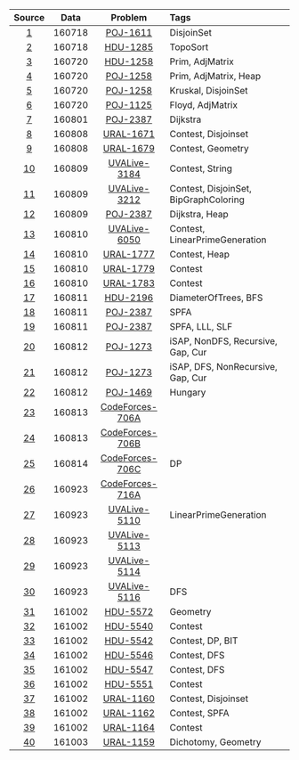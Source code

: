 |Source	|Data	|Problem	|Tags	|
|:--:	|:--:	|:--:		|:--	|
|[1](/RogerRordo/ACM/tree/master/Source/1.cpp)	|160718	|[POJ-1611](http://vjudge.net/problem/POJ-1611)	|DisjoinSet|
|[2](/RogerRordo/ACM/tree/master/Source/2.cpp)	|160718	|[HDU-1285](http://vjudge.net/problem/HDU-1285)	|TopoSort|
|[3](/RogerRordo/ACM/tree/master/Source/3.cpp)	|160720	|[HDU-1258](http://vjudge.net/problem/POJ-1258)	|Prim, AdjMatrix|
|[4](/RogerRordo/ACM/tree/master/Source/4.cpp)	|160720	|[POJ-1258](http://vjudge.net/problem/POJ-1258)	|Prim, AdjMatrix, Heap|
|[5](/RogerRordo/ACM/tree/master/Source/5.cpp)	|160720	|[POJ-1258](http://vjudge.net/problem/POJ-1258)	|Kruskal, DisjoinSet|
|[6](/RogerRordo/ACM/tree/master/Source/6.cpp)	|160720	|[POJ-1125](http://vjudge.net/problem/POJ-1125)	|Floyd, AdjMatrix|
|[7](/RogerRordo/ACM/tree/master/Source/7.cpp)	|160801	|[POJ-2387](http://vjudge.net/problem/POJ-2387)	|Dijkstra|
|[8](/RogerRordo/ACM/tree/master/Source/8.cpp)	|160808	|[URAL-1671](http://vjudge.net/problem/URAL-1671)	|Contest, Disjoinset|
|[9](/RogerRordo/ACM/tree/master/Source/9.cpp)	|160808	|[URAL-1679](http://vjudge.net/problem/UVAL-1679)	|Contest, Geometry|
|[10](/RogerRordo/ACM/tree/master/Source/10.cpp)	|160809	|[UVALive-3184](http://vjudge.net/problem/UVALive-3184)	|Contest, String|
|[11](/RogerRordo/ACM/tree/master/Source/11.cpp)	|160809	|[UVALive-3212](http://vjudge.net/problem/UVALive-3212)	|Contest, DisjoinSet, BipGraphColoring|
|[12](/RogerRordo/ACM/tree/master/Source/12.cpp)	|160809	|[POJ-2387](http://vjudge.net/problem/POJ-2387)	|Dijkstra, Heap|
|[13](/RogerRordo/ACM/tree/master/Source/13.cpp)	|160810	|[UVALive-6050](http://vjudge.net/problem/URALive-6050)	|Contest, LinearPrimeGeneration|
|[14](/RogerRordo/ACM/tree/master/Source/14.cpp)	|160810	|[URAL-1777](http://vjudge.net/problem/URAL-1777)	|Contest, Heap|
|[15](/RogerRordo/ACM/tree/master/Source/15.cpp)	|160810	|[URAL-1779](http://vjudge.net/problem/URAL-1779)	|Contest|
|[16](/RogerRordo/ACM/tree/master/Source/16.cpp)	|160810	|[URAL-1783](http://vjudge.net/problem/URAL-1783)	|Contest|
|[17](/RogerRordo/ACM/tree/master/Source/17.cpp)	|160811	|[HDU-2196](http://vjudge.net/problem/HDU-2196)	|DiameterOfTrees, BFS|
|[18](/RogerRordo/ACM/tree/master/Source/18.cpp)	|160811	|[POJ-2387](http://vjudge.net/problem/POJ-2387)	|SPFA|
|[19](/RogerRordo/ACM/tree/master/Source/19.cpp)	|160811	|[POJ-2387](http://vjudge.net/problem/POJ-2387)	|SPFA, LLL, SLF|
|[20](/RogerRordo/ACM/tree/master/Source/20.cpp)	|160812	|[POJ-1273](http://vjudge.net/problem/POJ-1273)	|iSAP, NonDFS, Recursive, Gap, Cur|
|[21](/RogerRordo/ACM/tree/master/Source/21.cpp)	|160812	|[POJ-1273](http://vjudge.net/problem/POJ-1273)	|iSAP, DFS, NonRecursive, Gap, Cur|
|[22](/RogerRordo/ACM/tree/master/Source/22.cpp)	|160812	|[POJ-1469](http://vjudge.net/problem/POJ-1469)	|Hungary|
|[23](/RogerRordo/ACM/tree/master/Source/23.cpp)	|160813	|[CodeForces-706A](http://vjudge.net/problem/CodeForces-706A)	||
|[24](/RogerRordo/ACM/tree/master/Source/24.cpp)	|160813	|[CodeForces-706B](http://vjudge.net/problem/CodeForces-706B)	||
|[25](/RogerRordo/ACM/tree/master/Source/25.cpp)	|160814	|[CodeForces-706C](http://vjudge.net/problem/CodeForces-706C)	|DP|
|[26](/RogerRordo/ACM/tree/master/Source/26.cpp)	|160923	|[CodeForces-716A](http://vjudge.net/problem/CodeForces-716A)	||
|[27](/RogerRordo/ACM/tree/master/Source/27.cpp)	|160923	|[UVALive-5110](http://vjudge.net/problem/UVALive-5110)	|LinearPrimeGeneration|
|[28](/RogerRordo/ACM/tree/master/Source/28.cpp)	|160923	|[UVALive-5113](http://vjudge.net/problem/UVALive-5113)	||
|[29](/RogerRordo/ACM/tree/master/Source/29.cpp)	|160923	|[UVALive-5114](http://vjudge.net/problem/UVALive-5114)	||
|[30](/RogerRordo/ACM/tree/master/Source/30.cpp)	|160923	|[UVALive-5116](http://vjudge.net/problem/UVALive-5116)	|DFS|
|[31](/RogerRordo/ACM/tree/master/Source/31.cpp)	|161002	|[HDU-5572](http://vjudge.net/problem/HDU-5572)	|Geometry|
|[32](/RogerRordo/ACM/tree/master/Source/32.cpp)	|161002	|[HDU-5540](http://vjudge.net/problem/HDU-5540)	|Contest|
|[33](/RogerRordo/ACM/tree/master/Source/33.cpp)	|161002	|[HDU-5542](http://vjudge.net/problem/HDU-5542)	|Contest, DP, BIT|
|[34](/RogerRordo/ACM/tree/master/Source/34.cpp)	|161002	|[HDU-5546](http://vjudge.net/problem/HDU-5546)	|Contest, DFS|
|[35](/RogerRordo/ACM/tree/master/Source/35.cpp)	|161002	|[HDU-5547](http://vjudge.net/problem/HDU-5547)	|Contest, DFS|
|[36](/RogerRordo/ACM/tree/master/Source/36.cpp)	|161002	|[HDU-5551](http://vjudge.net/problem/HDU-5551)	|Contest|
|[37](/RogerRordo/ACM/tree/master/Source/37.cpp)	|161002	|[URAL-1160](http://vjudge.net/problem/URAL-1160)	|Contest, Disjoinset|
|[38](/RogerRordo/ACM/tree/master/Source/38.cpp)	|161002	|[URAL-1162](http://vjudge.net/problem/URAL-1162)	|Contest, SPFA|
|[39](/RogerRordo/ACM/tree/master/Source/39.cpp)	|161002	|[URAL-1164](http://vjudge.net/problem/URAL-1164)	|Contest|
|[40](/RogerRordo/ACM/tree/master/Source/40.cpp)	|161003	|[URAL-1159](http://vjudge.net/problem/URAL-1159)	|Dichotomy, Geometry|
